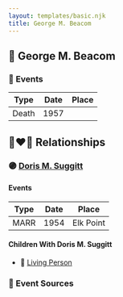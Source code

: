 ```yaml
---
layout: templates/basic.njk
title: George M. Beacom
---
```

## 🔵 George M. Beacom

### 📆 Events

Type | Date | Place
------ | ------ | ------
Death | 1957 |

## 👩‍❤️‍👨 Relationships

### 🟣 [Doris M. Suggitt](/people/6/62856138)

#### Events

Type | Date | Place
------ | ------ | ------
MARR | 1954 | Elk Point
#### Children With Doris M. Suggitt
* 🔵 [Living Person](/people/1/18778048)
### 📰 Event Sources
